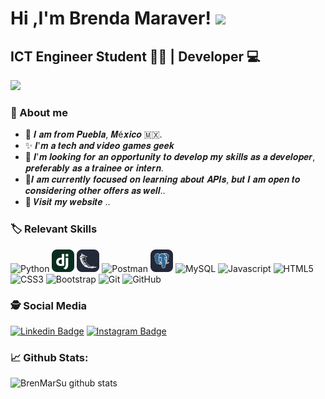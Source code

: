 # Hi ,I'm Brenda Maraver! <img src="https://raw.githubusercontent.com/debdutgoswami/debdutgoswami/master/assets/gifs/Hi.gif" width="30px">

## ICT Engineer Student 👩‍💻 | Developer :computer:
<!-- <img src="banner.gif" style="width: 400px"> -->

![](https://komarev.com/ghpvc/?username=BrenMarSu&color=blue)<br>


### :scroll: About me
* 📍 𝑰 𝒂𝒎 𝒇𝒓𝒐𝒎 𝑷𝒖𝒆𝒃𝒍𝒂, 𝑴é𝒙𝒊𝒄𝒐 :mexico:. 
* ✨ 𝑰'𝒎 𝒂 𝒕𝒆𝒄𝒉 𝒂𝒏𝒅 𝒗𝒊𝒅𝒆𝒐 𝒈𝒂𝒎𝒆𝒔 𝒈𝒆𝒆𝒌
* 💼 𝑰'𝒎 𝒍𝒐𝒐𝒌𝒊𝒏𝒈 𝒇𝒐𝒓 𝒂𝒏 𝒐𝒑𝒑𝒐𝒓𝒕𝒖𝒏𝒊𝒕𝒚 𝒕𝒐 𝒅𝒆𝒗𝒆𝒍𝒐𝒑 𝒎𝒚 𝒔𝒌𝒊𝒍𝒍𝒔 𝒂𝒔 𝒂 𝒅𝒆𝒗𝒆𝒍𝒐𝒑𝒆𝒓, 𝒑𝒓𝒆𝒇𝒆𝒓𝒂𝒃𝒍𝒚 𝒂𝒔 𝒂 𝒕𝒓𝒂𝒊𝒏𝒆𝒆 𝒐𝒓 𝒊𝒏𝒕𝒆𝒓𝒏.
* :dart:𝑰 𝒂𝒎 𝒄𝒖𝒓𝒓𝒆𝒏𝒕𝒍𝒚 𝒇𝒐𝒄𝒖𝒔𝒆𝒅 𝒐𝒏 𝒍𝒆𝒂𝒓𝒏𝒊𝒏𝒈 𝒂𝒃𝒐𝒖𝒕 𝑨𝑷𝑰𝒔, 𝒃𝒖𝒕 𝑰 𝒂𝒎 𝒐𝒑𝒆𝒏 𝒕𝒐 𝒄𝒐𝒏𝒔𝒊𝒅𝒆𝒓𝒊𝒏𝒈 𝒐𝒕𝒉𝒆𝒓 𝒐𝒇𝒇𝒆𝒓𝒔 𝒂𝒔 𝒘𝒆𝒍𝒍..
* 🔗 𝑽𝒊𝒔𝒊𝒕 𝒎𝒚 𝒘𝒆𝒃𝒔𝒊𝒕𝒆 ..

### :label: Relevant Skills
<p align="left">
<a>
<img src="https://raw.githubusercontent.com/jmnote/z-icons/master/svg/python.svg" width="36" height="36" alt="Python"/>
<img src="https://github.com/tandpfun/skill-icons/blob/main/icons/Django.svg" width="36" height="36" alt="Django"/>
<img src="https://github.com/tandpfun/skill-icons/blob/main/icons/Flask-Dark.svg" width="36" height="36" alt="Flask"/>
<img src="https://user-images.githubusercontent.com/25181517/192109061-e138ca71-337c-4019-8d42-4792fdaa7128.png" width="36" height="36" alt="Postman"/>
<img src="https://github.com/tandpfun/skill-icons/blob/main/icons/PostgreSQL-Dark.svg" width="36" height="36" alt="PostregSQ"/>
<img src="https://github.com/Urivan07/skill-icons/blob/main/icons/MySQL-Dark.svg" width="36" height="36" alt="MySQL"/>
<img src="https://raw.githubusercontent.com/danielcranney/readme-generator/main/public/icons/skills/javascript-colored.svg" width="36" height="36" alt="Javascript"/>
<img src="https://raw.githubusercontent.com/danielcranney/readme-generator/main/public/icons/skills/html5-colored.svg" width="36" height="36" alt="HTML5"/>
<img src="https://raw.githubusercontent.com/danielcranney/readme-generator/main/public/icons/skills/css3-colored.svg" width="36" height="36" alt="CSS3"/>
<img src="https://raw.githubusercontent.com/jmnote/z-icons/master/svg/bootstrap.svg" width="36" height="36" alt="Bootstrap"/>
<img src="https://raw.githubusercontent.com/jmnote/z-icons/master/svg/git.svg" width="36" height="36" alt="Git"/>
<img src="https://github.com/Urivan07/skill-icons/blob/main/icons/Github-Dark.svg" width="36" height="36" alt="GitHub"/>
</a>
</p>



### 🕵 Social Media<br>


[![Linkedin Badge](https://img.shields.io/badge/-brenmarsu-blue?style=flat-square&logo=Linkedin&logoColor=white&link=https://www.linkedin.com/in/brenmarsu//)](https://www.linkedin.com/in/brenmarsu/) 
[![Instagram Badge](https://img.shields.io/badge/-@brenda_marsua-E4405F?style=flat-square&logo=instagram&logoColor=white&link=https://www.instagram.com/brenda_marsua)](https://instagram.com/brenda_marsua?igshid=ZGUzMzM3NWJiOQ==) 



### 📈 Github Stats:

![BrenMarSu github stats](https://github-readme-stats.vercel.app/api?username=BrenMarSu&show_icons=true&theme=dracula)

